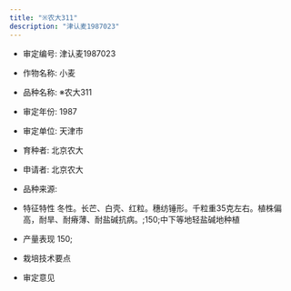 ```yaml
---
title: "※农大311"
description: "津认麦1987023"
---
```

* 审定编号:  津认麦1987023

*  作物名称:  小麦

*  品种名称:  ※农大311

*  审定年份:  1987

*  审定单位:  天津市

* 育种者:  北京农大

*  申请者:  北京农大

*  品种来源:  

*  特征特性
冬性。长芒、白壳、红粒。穗纺锤形。千粒重35克左右。植株偏高，耐旱、耐瘠薄、耐盐碱抗病。;150;中下等地轻盐碱地种植

*  产量表现
150;

*  栽培技术要点


*  审定意见

